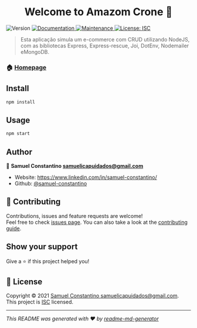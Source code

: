 <h1 align="center">Welcome to Amazom Crone 👋</h1>
<p>
  <img alt="Version" src="https://img.shields.io/badge/version-1.0.0-blue.svg?cacheSeconds=2592000" />
  <a href="https://github.com/samuel-constantino/amazom-crone#readme" target="_blank">
    <img alt="Documentation" src="https://img.shields.io/badge/documentation-yes-brightgreen.svg" />
  </a>
  <a href="https://github.com/samuel-constantino/amazom-crone/graphs/commit-activity" target="_blank">
    <img alt="Maintenance" src="https://img.shields.io/badge/Maintained%3F-yes-green.svg" />
  </a>
  <a href="https://github.com/samuel-constantino/amazom-crone/blob/master/LICENSE" target="_blank">
    <img alt="License: ISC" src="https://img.shields.io/github/license/samuel-constantino/Amazom Crone" />
  </a>
</p>

> Esta aplicação simula um e-commerce com CRUD utilizando NodeJS, com as bibliotecas Express, Express-rescue, Joi, DotEnv, Nodemailer eMongoDB.

### 🏠 [Homepage](https://github.com/samuel-constantino/amazom-crone#readme)

## Install

```sh
npm install
```

## Usage

```sh
npm start
```

## Author

👤 **Samuel Constantino <samuelicapuidados@gmail.com>**

* Website: https://www.linkedin.com/in/samuel-constantino/
* Github: [@samuel-constantino](https://github.com/samuel-constantino)

## 🤝 Contributing

Contributions, issues and feature requests are welcome!<br />Feel free to check [issues page](https://github.com/samuel-constantino/amazom-crone/issues). You can also take a look at the [contributing guide](https://github.com/samuel-constantino/amazom-crone/blob/master/CONTRIBUTING.md).

## Show your support

Give a ⭐️ if this project helped you!

## 📝 License

Copyright © 2021 [Samuel Constantino <samuelicapuidados@gmail.com>](https://github.com/samuel-constantino).<br />
This project is [ISC](https://github.com/samuel-constantino/amazom-crone/blob/master/LICENSE) licensed.

***
_This README was generated with ❤️ by [readme-md-generator](https://github.com/kefranabg/readme-md-generator)_
